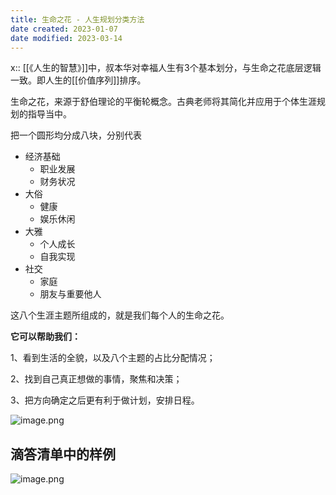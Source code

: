 ```yaml
---
title: 生命之花 - 人生规划分类方法
date created: 2023-01-07
date modified: 2023-03-14
---
```


x:: [[《人生的智慧》]]中，叔本华对幸福人生有3个基本划分，与生命之花底层逻辑一致。即人生的[[价值序列]]排序。

生命之花，来源于舒伯理论的平衡轮概念。古典老师将其简化并应用于个体生涯规划的指导当中。

把一个圆形均分成八块，分别代表

 - 经济基础
	 - 职业发展
	 - 财务状况
 - 大俗
	 - 健康
	 - 娱乐休闲
 - 大雅
	 - 个人成长
	 - 自我实现
 - 社交
	 - 家庭
	 - 朋友与重要他人

这八个生涯主题所组成的，就是我们每个人的生命之花。

**它可以帮助我们：**

1、看到生活的全貌，以及八个主题的占比分配情况；

2、找到自己真正想做的事情，聚焦和决策；

3、把方向确定之后更有利于做计划，安排日程。

![image.png](https://img.oldwinter.top/202301071919954.png)


## 滴答清单中的样例


![image.png](https://img.oldwinter.top/202304011928273.png)
